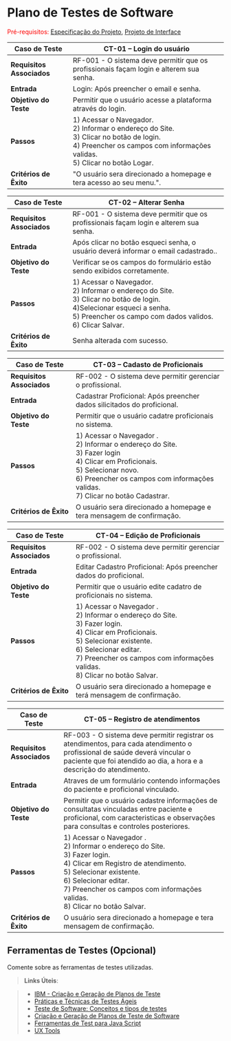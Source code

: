 # Plano de Testes de Software

<span style="color:red">Pré-requisitos: <a href="2-Especificação do Projeto.md"> Especificação do Projeto</a></span>, <a href="3-Projeto de Interface.md"> Projeto de Interface</a>

|Caso de Teste |CT-01 – Login do usuário |
|--------------------|-----------------------------------------------------------------------------------------------------------------------|
|**Requisitos Associados** | RF-001 - O sistema deve permitir que os profissionais façam login e alterem sua senha.|
|**Entrada** | Login: Após preencher o email e senha. |
|**Objetivo do Teste** | Permitir que o usuário acesse a plataforma através do login. |
|**Passos** | 1) Acessar o Navegador. <br>2) Informar o endereço do Site.  <br>3) Clicar no botão de login. <br>4) Preencher os campos com informações validas.<br>5) Clicar no botão Logar. |
|**Critérios de Êxito** | "O usuário sera direcionado a homepage e tera acesso ao seu menu.". |

|Caso de Teste |CT-02 – Alterar Senha |
|--------------------|-----------------------------------------------------------------------------------------------------------------------|
|**Requisitos Associados** | RF-001 - O sistema deve permitir que os profissionais façam login e alterem sua senha.|
|**Entrada** | Após clicar no botão esqueci senha, o usuário deverá informar o email cadastrado.. |
|**Objetivo do Teste** | Verificar se os campos do formulário estão sendo exibidos corretamente. |
|**Passos** | 1) Acessar o Navegador. <br>2) Informar o endereço do Site.  <br>3) Clicar no botão de login. <br>4)Selecionar esqueci a senha.<br>5) Preencher os campo com dados validos.<br>6) Clicar Salvar. |
|**Critérios de Êxito** | Senha alterada com sucesso. |

|Caso de Teste |CT-03 – Cadasto de Proficionais |
|--------------------|-----------------------------------------------------------------------------------------------------------------------|
|**Requisitos Associados** | RF-002 - O sistema deve permitir gerenciar o profissional. |
|**Entrada** | Cadastrar Proficional: Após preencher dados silicitados do proficional. |
|**Objetivo do Teste** | Permitir que o usuário cadatre proficionais no sistema. |
|**Passos** | 1) Acessar o Navegador .<br>2) Informar o endereço do Site.<br>3) Fazer login<br>4) Clicar em Proficionais.<br>5) Selecionar novo.<br>6) Preencher os campos com informações validas.<br>7) Clicar no botão Cadastrar. |
|**Critérios de Êxito** | O usuário sera direcionado a homepage e tera mensagem de confirmação. |
 
|Caso de Teste |CT-04 – Edição de Proficionais |
|--------------------|-----------------------------------------------------------------------------------------------------------------------|
|**Requisitos Associados** | RF-002 - O sistema deve permitir gerenciar o profissional. |
|**Entrada** | Editar Cadastro Proficional: Após preencher dados do proficional. |
|**Objetivo do Teste** | Permitir que o usuário edite cadatro de proficionais no sistema. |
|**Passos** | 1) Acessar o Navegador .<br>2) Informar o endereço do Site.<br>3) Fazer login.<br>4) Clicar em Proficionais.<br>5) Selecionar existente.<br>6) Selecionar editar.<br>7) Preencher os campos com informações validas.<br>8) Clicar no botão Salvar. |
|**Critérios de Êxito** | O usuário sera direcionado a homepage e terá mensagem de confirmação. |

|Caso de Teste |CT-05 – Registro de atendimentos |
|--------------------|-----------------------------------------------------------------------------------------------------------------------|
|**Requisitos Associados** | RF-003 - O sistema deve permitir registrar os atendimentos, para cada atendimento o profissional de saúde deverá vincular o paciente que foi atendido ao dia, a hora e a descrição do atendimento. |
|**Entrada** | Atraves de um formulário contendo informações do paciente e proficional vinculado. |
|**Objetivo do Teste** | Permitir que o usuário cadastre informações de consultatas vinculadas entre paciente e proficional, com  caracteristicas e observações para consultas e controles posteriores. |
|**Passos** | 1) Acessar o Navegador .<br>2) Informar o endereço do Site.<br>3) Fazer login.<br>4) Clicar em Registro de atendimento.<br>5) Selecionar existente.<br>6) Selecionar editar.<br>7) Preencher os campos com informações validas.<br>8) Clicar no botão Salvar. |
|**Critérios de Êxito** | O usuário sera direcionado a homepage e tera mensagem de confirmação. |

## Ferramentas de Testes (Opcional)

Comente sobre as ferramentas de testes utilizadas.
 
> **Links Úteis**:

> - [IBM - Criação e Geração de Planos de Teste](https://www.ibm.com/developerworks/br/local/rational/criacao_geracao_planos_testes_software/index.html)
> - [Práticas e Técnicas de Testes Ágeis](http://assiste.serpro.gov.br/serproagil/Apresenta/slides.pdf)
> -  [Teste de Software: Conceitos e tipos de testes](https://blog.onedaytesting.com.br/teste-de-software/)
> - [Criação e Geração de Planos de Teste de Software](https://www.ibm.com/developerworks/br/local/rational/criacao_geracao_planos_testes_software/index.html)
> - [Ferramentas de Test para Java Script](https://geekflare.com/javascript-unit-testing/)
> - [UX Tools](https://uxdesign.cc/ux-user-research-and-user-testing-tools-2d339d379dc7)
